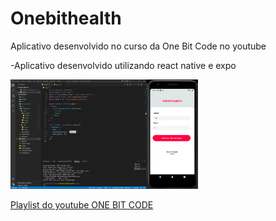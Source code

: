 # Onebithealth

Aplicativo desenvolvido no curso da One Bit Code no youtube

-Aplicativo desenvolvido utilizando react native e expo

<img src="onebitcode.png" width="300px"> 


<a href="https://www.youtube.com/watch?v=Y8tP1jbRYHY&list=PLdDT8if5attEd4sRnZBIkNihR-_tE612_">Playlist do youtube ONE BIT CODE</a>
